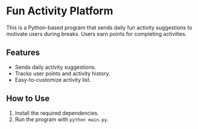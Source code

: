 # Fun Activity Platform

This is a Python-based program that sends daily fun activity suggestions to motivate users during breaks. Users earn points for completing activities.

## Features
- Sends daily activity suggestions.
- Tracks user points and activity history.
- Easy-to-customize activity list.

## How to Use
1. Install the required dependencies.
2. Run the program with `python main.py`.
 
